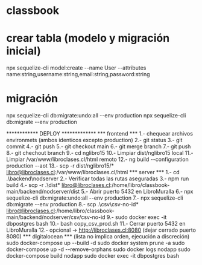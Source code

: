 # classbook

# crear tabla (modelo y migración inicial)
npx sequelize-cli model:create --name User --attributes name:string,username:string,email:string,password:string
# migración
npx sequelize-cli db:migrate:undo:all --env production
npx sequelize-cli db:migrate --env production

************ DEPLOY *************
*** frontend ***
1.- chequear archivos environmets (ambos identicos excepto production)
2.- git status 
3.- git commit
4.- git push 
5.- git checkout main
6.- git merge branch
7.- git push
8.- git chechout branch
9.- cd nglibro15
10.- Limpiar dist/nglibro15 local
11.- Limpiar /var/www/libroclases.cl/html remoto
12.- ng build --configuration production --aot
13.- scp -r dist/nglibro15/* libro@libroclases.cl:/var/www/libroclases.cl/html
*** server ***
1.- cd .\backend\nodserver
2.- Verificar todas las rutas aseguradas 
3.- npm run build
4.- scp -r .\dist\* libro@libroclases.cl:/home/libro/classbook-main/backend/nodserver/dist
5.- Abrir puerto 5432 en LibroMuralla
6.- npx sequelize-cli db:migrate:undo:all --env production
7.- npx sequelize-cli db:migrate --env production
8.- scp .\csv\csv-no-id\* libro@libroclases.cl:/home/libro/classbook-main/backend/nodserver/csv/csv-no-id
9.- sudo docker exec -it dbpostgres bash 
10.- bash copy_csv_prod.sh
11.- Cerrar puerto 5432 en LibroMuralla
12.- opcional -> http://libroclases.cl:8080 (dejar cerrado puerto 8080)
*** digitalocean ***
(lista no implica orden, ejecución a discreción)
sudo docker-compose up --build -d
sudo docker system prune -a
sudo docker-compose up -d --remove-orphans
sudo docker logs nodapp
sudo docker-compose build nodapp
sudo docker exec -it dbpostgres bash




